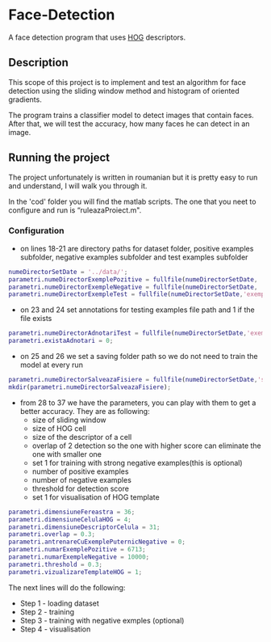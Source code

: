 # Face-Detection
A face detection program that uses [HOG](https://en.wikipedia.org/wiki/Histogram_of_oriented_gradients) descriptors.

## Description
This scope of this project is to implement and test an algorithm for face detection using the sliding window method and histogram of oriented gradients.

The program trains a classifier model to detect images that contain faces. After that, we will test the accuracy, how many faces he can detect in an image.

## Running the project
The project unfortunately is written in roumanian but it is pretty easy to run and understand, I will walk you through it.

In the 'cod' folder you will find the matlab scripts. The one that you neet to configure and run is “ruleazaProiect.m".

### Configuration 
* on lines 18-21 are directory paths for dataset folder, positive examples subfolder, negative examples subfolder and test examples subfolder
```Matlab
numeDirectorSetDate = '../data/'; 
parametri.numeDirectorExemplePozitive = fullfile(numeDirectorSetDate, 'exemplePozitive');                                   
parametri.numeDirectorExempleNegative = fullfile(numeDirectorSetDate, 'exempleNegative');                                   
parametri.numeDirectorExempleTest = fullfile(numeDirectorSetDate,'exempleTest/CMU+MIT'); 
```

* on 23 and 24 set annotations for testing examples file path and 1 if the file exists
```Matlab
parametri.numeDirectorAdnotariTest = fullfile(numeDirectorSetDate,'exempleTest/CMU+MIT_adnotari/ground_truth_bboxes.txt');  
parametri.existaAdnotari = 0;
```

* on 25 and 26 we set a saving folder path so we do not need to train the model at every run
```Matlab
parametri.numeDirectorSalveazaFisiere = fullfile(numeDirectorSetDate,'salveazaFisiere/');
mkdir(parametri.numeDirectorSalveazaFisiere);
```

* from 28 to 37 we have the parameters, you can play with them to get a better accuracy. They are as following:
  * size of sliding window
  * size of HOG cell
  * size of the descriptor of a cell
  * overlap of 2 detection so the one with higher score can eliminate the one with smaller one
  * set 1 for training with strong negative examples(this is optional)
  * number of positive examples
  * number of negative examples
  * threshold for detection score
  * set 1 for visualisation of HOG template
```Matlab
parametri.dimensiuneFereastra = 36;              
parametri.dimensiuneCelulaHOG = 4;               
parametri.dimensiuneDescriptorCelula = 31;       
parametri.overlap = 0.3;                        
parametri.antrenareCuExemplePuternicNegative = 0;
parametri.numarExemplePozitive = 6713;           
parametri.numarExempleNegative = 10000;          
parametri.threshold = 0.3;                         
parametri.vizualizareTemplateHOG = 1;           
```

The next lines will do the following:
* Step 1 - loading dataset
* Step 2 - training
* Step 3 - training with negative exmples (optional)
* Step 4 - visualisation
